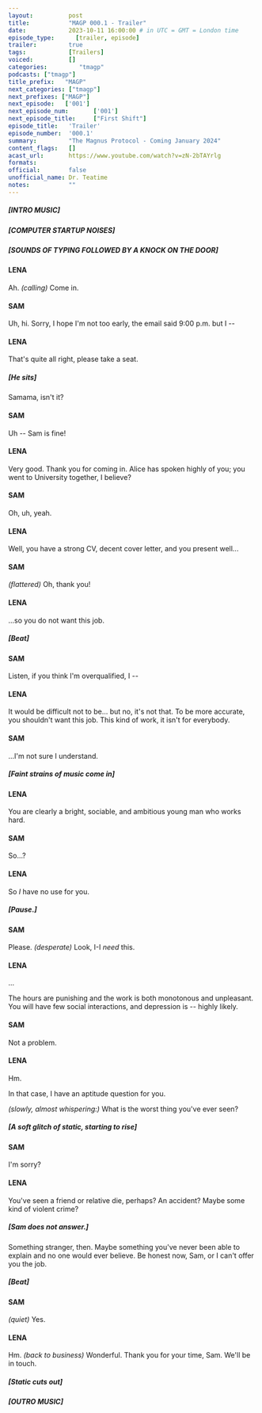 ```yaml
---
layout:          post
title:           "MAGP 000.1 - Trailer"
date:            2023-10-11 16:00:00 # in UTC = GMT = London time
episode_type:      [trailer, episode]
trailer:         true
tags:            [Trailers]
voiced:          []
categories:			"tmagp"
podcasts: ["tmagp"]
title_prefix:	"MAGP"
next_categories: ["tmagp"]
next_prefixes: ["MAGP"]
next_episode:	['001']
next_episode_num:		['001']
next_episode_title:		["First Shift"]
episode_title:   'Trailer'
episode_number:  '000.1'
summary:         "The Magnus Protocol - Coming January 2024"
content_flags:   []
acast_url:       https://www.youtube.com/watch?v=zN-2bTAYrlg
formats:
official:        false
unofficial_name: Dr. Teatime
notes:           ""
---
```


##### [INTRO MUSIC]

##### [COMPUTER STARTUP NOISES]

##### [SOUNDS OF TYPING FOLLOWED BY A KNOCK ON THE DOOR]

#### LENA

Ah. _(calling)_ Come in.

#### SAM

Uh, hi. Sorry, I hope I'm not too early, the email said 9:00 p.m. but I --

#### LENA

That's quite all right, please take a seat.

##### [He sits]

Samama, isn't it?

#### SAM

Uh -- Sam is fine!

#### LENA 

Very good. Thank you for coming in. Alice has spoken highly of you; you went to University together, I believe?

#### SAM

Oh, uh, yeah.

#### LENA

Well, you have a strong CV, decent cover letter, and you present well...

#### SAM

_(flattered)_ Oh, thank you!

#### LENA

...so you do not want this job.

##### [Beat]

#### SAM

Listen, if you think I'm overqualified, I --

#### LENA

It would be difficult not to be... but no, it's not that. To be more accurate, you shouldn't want this job. This kind of work, it isn't for everybody. 

#### SAM

...I'm not sure I understand. 

##### [Faint strains of music come in]

#### LENA

You are clearly a bright, sociable, and ambitious young man who works hard. 

#### SAM

So...?

#### LENA

So *I* have no use for you.

##### [Pause.]

#### SAM

Please. _(desperate)_ Look, I-I *need* this.

#### LENA

...

The hours are punishing and the work is both monotonous and unpleasant. You will have few social interactions, and depression is -- highly likely.

#### SAM

Not a problem.

#### LENA

Hm.

In that case, I have an aptitude question for you.

_(slowly, almost whispering:)_ What is the worst thing you've ever seen?

##### [A soft glitch of static, starting to rise]

#### SAM

I'm sorry?

#### LENA

You've seen a friend or relative die, perhaps? An accident? Maybe some kind of violent crime?

##### [Sam does not answer.]

Something stranger, then. Maybe something you've never been able to explain and no one would ever believe. Be honest now, Sam, or I can't offer you the job.

##### [Beat]

#### SAM

_(quiet)_ Yes.

#### LENA

Hm. _(back to business)_ Wonderful. Thank you for your time, Sam. We'll be in touch.

##### [Static cuts out]

##### [OUTRO MUSIC]
